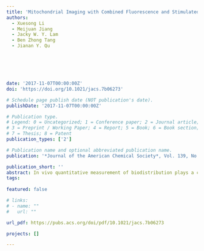 ```yaml
---
title: 'Mitochondrial Imaging with Combined Fluorescence and Stimulated Raman Scattering Microscopy Using a Probe of the Aggregation-Induced Emission Characteristic'
authors:
  - Xuesong Li
  - Meijuan Jiang
  - Jacky W. Y. Lam
  - Ben Zhong Tang
  - Jianan Y. Qu






date: '2017-11-07T00:00:00Z'
doi: 'https://doi.org/10.1021/jacs.7b06273'

# Schedule page publish date (NOT publication's date).
publishDate: '2017-11-07T00:00:00Z'

# Publication type.
# Legend: 0 = Uncategorized; 1 = Conference paper; 2 = Journal article;
# 3 = Preprint / Working Paper; 4 = Report; 5 = Book; 6 = Book section;
# 7 = Thesis; 8 = Patent
publication_types: ['2']

# Publication name and optional abbreviated publication name.
publication: '*Journal of the American Chemical Society*, Vol. 139, No.47, 17022-17030 (2017)'

publication_short: ''
abstract: In vivo quantitative measurement of biodistribution plays a critical role in the drug/probe development and diagnosis/treatment process monitoring. In this work, we report a probe, named AIE-SRS-Mito, for imaging mitochondria in live cells via fluorescence (FL) and stimulated Raman scattering (SRS) imaging. The probe features an aggregation-induced emission (AIE) characteristic and possesses an enhanced alkyne Raman peak at 2223 cm–1. The dual-mode imaging of AIE-SRS-Mito for selective mitochondrion-targeting was examined on a homemade FL–SRS microscope system. The detection limit of the probe in the SRS imaging was estimated to be 8.5 μM. Due to the linear concentration dependence of SRS and inertness of the alkyne Raman signal to environmental changes, the intracellular distribution of the probe was studied, showing a local concentration of >2.0 mM in the mitochondria matrix, which was >100-fold higher than the incubation concentration. To the best of our knowledge, this is the first time that the local concentration of AIE molecules inside cells has been measured noninvasively and directly. Also, the nonquenching effect of such AIE molecules in cell imaging has been verified by the positive correlation of FL and SRS signals. Our work will encourage the utilization of SRS microscopy for quantitative characterization of FL probes or other nonfluorescent compounds in living biological systems and the development of FL–SRS dual-mode probes for specific biotargets.
tags:
  
featured: false

# links:
# - name: ""
#   url: ""

url_pdf: https://pubs.acs.org/doi/pdf/10.1021/jacs.7b06273

projects: []

---
```





